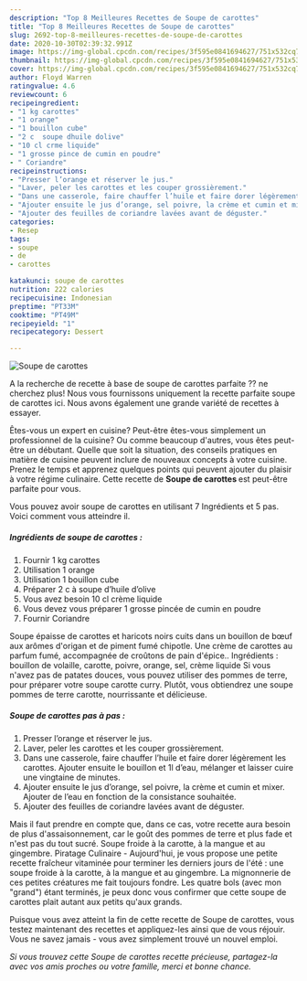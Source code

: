 ```yaml
---
description: "Top 8 Meilleures Recettes de Soupe de carottes"
title: "Top 8 Meilleures Recettes de Soupe de carottes"
slug: 2692-top-8-meilleures-recettes-de-soupe-de-carottes
date: 2020-10-30T02:39:32.991Z
image: https://img-global.cpcdn.com/recipes/3f595e0841694627/751x532cq70/soupe-de-carottes-photo-principale-de-la-recette.jpg
thumbnail: https://img-global.cpcdn.com/recipes/3f595e0841694627/751x532cq70/soupe-de-carottes-photo-principale-de-la-recette.jpg
cover: https://img-global.cpcdn.com/recipes/3f595e0841694627/751x532cq70/soupe-de-carottes-photo-principale-de-la-recette.jpg
author: Floyd Warren
ratingvalue: 4.6
reviewcount: 6
recipeingredient:
- "1 kg carottes"
- "1 orange"
- "1 bouillon cube"
- "2 c  soupe dhuile dolive"
- "10 cl crme liquide"
- "1 grosse pince de cumin en poudre"
- " Coriandre"
recipeinstructions:
- "Presser l’orange et réserver le jus."
- "Laver, peler les carottes et les couper grossièrement."
- "Dans une casserole, faire chauffer l’huile et faire dorer légèrement les carottes. Ajouter ensuite le bouillon et 1l d’eau, mélanger et laisser cuire une vingtaine de minutes."
- "Ajouter ensuite le jus d’orange, sel poivre, la crème et cumin et mixer. Ajouter de l’eau en fonction de la consistance souhaitée."
- "Ajouter des feuilles de coriandre lavées avant de déguster."
categories:
- Resep
tags:
- soupe
- de
- carottes

katakunci: soupe de carottes 
nutrition: 222 calories
recipecuisine: Indonesian
preptime: "PT33M"
cooktime: "PT49M"
recipeyield: "1"
recipecategory: Dessert

---
```



![Soupe de carottes](https://img-global.cpcdn.com/recipes/3f595e0841694627/751x532cq70/soupe-de-carottes-photo-principale-de-la-recette.jpg)

A la recherche de recette à base de soupe de carottes parfaite ?? ne cherchez plus! Nous vous fournissons uniquement la recette parfaite soupe de carottes ici. Nous avons également une grande variété de recettes à essayer.

Êtes-vous un expert en cuisine? Peut-être êtes-vous simplement un professionnel de la cuisine? Ou comme beaucoup d'autres, vous êtes peut-être un débutant. Quelle que soit la situation, des conseils pratiques en matière de cuisine peuvent inclure de nouveaux concepts à votre cuisine. Prenez le temps et apprenez quelques points qui peuvent ajouter du plaisir à votre régime culinaire. Cette recette de <strong> Soupe de carottes </strong> est peut-être parfaite pour vous.

<!--inarticleads1-->

Vous pouvez avoir soupe de carottes en utilisant 7 Ingrédients et 5 pas. Voici comment vous atteindre il.

##### Ingrédients de soupe de carottes :

1. Fournir 1 kg carottes
1. Utilisation 1 orange
1. Utilisation 1 bouillon cube
1. Préparer 2 c à soupe d’huile d’olive
1. Vous avez besoin 10 cl crème liquide
1. Vous devez vous préparer 1 grosse pincée de cumin en poudre
1. Fournir  Coriandre


Soupe épaisse de carottes et haricots noirs cuits dans un bouillon de bœuf aux arômes d&#39;origan et de piment fumé chipotle. Une crème de carottes au parfum fumé, accompagnée de croûtons de pain d&#39;épice.. Ingrédients : bouillon de volaille, carotte, poivre, orange, sel, crème liquide Si vous n&#39;avez pas de patates douces, vous pouvez utiliser des pommes de terre, pour préparer votre soupe carotte curry. Plutôt, vous obtiendrez une soupe pommes de terre carotte, nourrissante et délicieuse. 

<!--inarticleads2-->

##### Soupe de carottes pas à pas :

1. Presser l’orange et réserver le jus.
1. Laver, peler les carottes et les couper grossièrement.
1. Dans une casserole, faire chauffer l’huile et faire dorer légèrement les carottes. Ajouter ensuite le bouillon et 1l d’eau, mélanger et laisser cuire une vingtaine de minutes.
1. Ajouter ensuite le jus d’orange, sel poivre, la crème et cumin et mixer. Ajouter de l’eau en fonction de la consistance souhaitée.
1. Ajouter des feuilles de coriandre lavées avant de déguster.


Mais il faut prendre en compte que, dans ce cas, votre recette aura besoin de plus d&#39;assaisonnement, car le goût des pommes de terre et plus fade et n&#39;est pas du tout sucré. Soupe froide à la carotte, à la mangue et au gingembre. Piratage Culinaire - Aujourd&#39;hui, je vous propose une petite recette fraîcheur vitaminée pour terminer les derniers jours de l&#39;été : une soupe froide à la carotte, à la mangue et au gingembre. La mignonnerie de ces petites créatures me fait toujours fondre. Les quatre bols (avec mon &#34;grand&#34;) étant terminés, je peux donc vous confirmer que cette soupe de carottes plait autant aux petits qu&#39;aux grands. 

<!--inarticleads1-->

<p>
Puisque vous avez atteint la fin de cette recette de Soupe de carottes, vous testez maintenant des recettes et appliquez-les ainsi que de vous réjouir. Vous ne savez jamais - vous avez simplement trouvé un nouvel emploi.
</p>

<p>
<i>Si vous trouvez cette Soupe de carottes recette précieuse, partagez-la avec vos amis proches ou votre famille, merci et bonne chance.</i>
</p>
